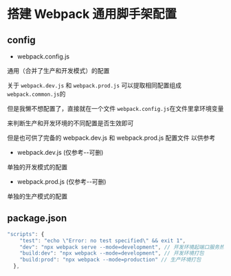 # 搭建 Webpack 通用脚手架配置

## config

- webpack.config.js

通用（合并了生产和开发模式）的配置

关于 `webpack.dev.js` 和 `webpack.prod.js` 可以提取相同配置组成 `webpack.common.js`的

但是我懒不想配置了，直接就在一个文件 `webpack.config.js`在文件里拿环境变量

来判断生产和开发环境的不同配置是否生效即可

但是也可供了完备的  webpack.dev.js 和 webpack.prod.js 配置文件 以供参考

- webpack.dev.js (仅参考--可删)

单独的开发模式的配置

- webpack.prod.js (仅参考--可删)

单独的生产模式的配置

## package.json

```js
"scripts": {
    "test": "echo \"Error: no test specified\" && exit 1",
    "dev": "npx webpack serve --mode=development", // 开发环境起端口服务热更新调试
    "build:dev": "npx webpack --mode=development", // 开发环境打包
    "build:prod": "npx webpack --mode=production" // 生产环境打包
  },
```
